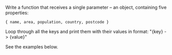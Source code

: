 Write a function that receives a single parameter – an object, containing five properties:

    { name, area, population, country, postcode }

Loop through all the keys and print them with their values in format: "{key} -> {value}"

See the examples below.
